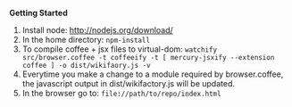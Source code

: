 **Getting Started**
1. Install node: http://nodejs.org/download/
2. In the home directory:
`npm-install`
3. To compile coffee + jsx files to virtual-dom:
`watchify src/browser.coffee -t coffeeify -t [ mercury-jsxify --extension coffee ] -o dist/wikifaory.js -v`
4. Everytime you make a change to a module required by browser.coffee, the javascript output in dist/wikifactory.js will be updated.
4. In the browser go to:
`file://path/to/repo/index.html`
